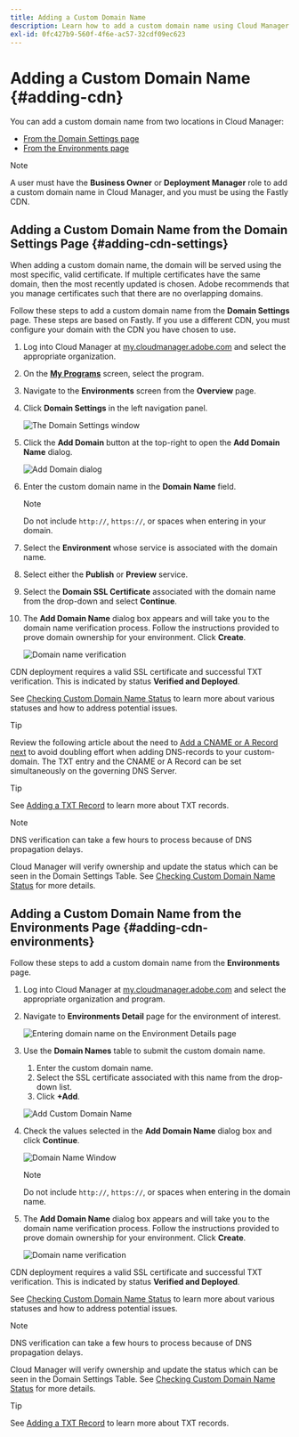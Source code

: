 ```yaml
---
title: Adding a Custom Domain Name
description: Learn how to add a custom domain name using Cloud Manager.
exl-id: 0fc427b9-560f-4f6e-ac57-32cdf09ec623
---
```


# Adding a Custom Domain Name {#adding-cdn}

You can add a custom domain name from two locations in Cloud Manager:

* [From the Domain Settings page](#adding-cdn-settings)
* [From the Environments page](#adding-cdn-environments)

>[!NOTE]
>
>A user must have the **Business Owner** or **Deployment Manager** role to add a custom domain name in Cloud Manager, and you must be using the Fastly CDN. 

## Adding a Custom Domain Name from the Domain Settings Page {#adding-cdn-settings}

When adding a custom domain name, the domain will be served using the most specific, valid certificate. If multiple certificates have the same domain, then the most recently updated is chosen. Adobe recommends that you manage certificates such that there are no overlapping domains.

Follow these steps to add a custom domain name from the **Domain Settings** page. These steps are based on Fastly. If you use a different CDN, you must configure your domain with the CDN you have chosen to use.

1. Log into Cloud Manager at [my.cloudmanager.adobe.com](https://my.cloudmanager.adobe.com/) and select the appropriate organization.

1. On the **[My Programs](/help/implementing/cloud-manager/getting-access-to-aem-in-cloud/editing-programs.md#my-programs)** screen, select the program.

1. Navigate to the **Environments** screen from the **Overview** page.

1. Click **Domain Settings** in the left navigation panel.

   ![The Domain Settings window](/help/implementing/cloud-manager/assets/cdn/cdn-create.png)

1. Click the **Add Domain** button at the top-right to open the **Add Domain Name** dialog.

   ![Add Domain dialog](/help/implementing/cloud-manager/assets/cdn/add-cdn1.png)

1. Enter the custom domain name in the **Domain Name** field. 

   >[!NOTE] 
   >
   >Do not include `http://`, `https://`, or spaces when entering in your domain. 

1. Select the **Environment** whose service is associated with the domain name.

1. Select either the **Publish** or **Preview** service.

1. Select the **Domain SSL Certificate** associated with the domain name from the drop-down and select **Continue**.

1. The **Add Domain Name** dialog box appears and will take you to the domain name verification process. Follow the instructions provided to prove domain ownership for your environment. Click **Create**.

   ![Domain name verification](/help/implementing/cloud-manager/assets/cdn/cdn-create6.png)

CDN deployment requires a valid SSL certificate and successful TXT verification. This is indicated by status **Verified and Deployed**.

See [Checking Custom Domain Name Status](/help/implementing/cloud-manager/custom-domain-names/check-domain-name-status.md) to learn more about various statuses and how to address potential issues.

>[!TIP]
>
>Review the following article about the need to [Add a CNAME or A Record next](/help/implementing/cloud-manager/custom-domain-names/configure-dns-settings.md) to avoid doubling effort when adding DNS-records to your custom-domain. The TXT entry and the CNAME or A Record can be set simultaneously on the governing DNS Server.

>[!TIP]
>
>See [Adding a TXT Record](/help/implementing/cloud-manager/custom-domain-names/add-text-record.md) to learn more about TXT records.

>[!NOTE]
>
>DNS verification can take a few hours to process because of DNS propagation delays.
>
>Cloud Manager will verify ownership and update the status which can be seen in the Domain Settings Table. See [Checking Custom Domain Name Status](/help/implementing/cloud-manager/custom-domain-names/check-domain-name-status.md) for more details.

## Adding a Custom Domain Name from the Environments Page {#adding-cdn-environments}

Follow these steps to add a custom domain name from the **Environments** page.

1. Log into Cloud Manager at [my.cloudmanager.adobe.com](https://my.cloudmanager.adobe.com/) and select the appropriate organization and program.

1. Navigate to **Environments Detail** page for the environment of interest.

   ![Entering domain name on the Environment Details page](/help/implementing/cloud-manager/assets/cdn/cdn-create4.png)

1. Use the **Domain Names** table to submit the custom domain name.

   1. Enter the custom domain name.
   1. Select the SSL certificate associated with this name from the drop-down list.
   1. Click **+Add**.

   ![Add Custom Domain Name](/help/implementing/cloud-manager/assets/cdn/cdn-create3.png)

1. Check the values selected in the **Add Domain Name** dialog box and click **Continue**.

   ![Domain Name Window](/help/implementing/cloud-manager/assets/cdn/cdn-create5.png)

   >[!NOTE]
   >
   >Do not include `http://`, `https://`, or spaces when entering in the domain name.

1. The **Add Domain Name** dialog box appears and will take you to the domain name verification process. Follow the instructions provided to prove domain ownership for your environment. Click **Create**.

   ![Domain name verification](/help/implementing/cloud-manager/assets/cdn/cdn-create6.png)

CDN deployment requires a valid SSL certificate and successful TXT verification. This is indicated by status **Verified and Deployed**.

See [Checking Custom Domain Name Status](/help/implementing/cloud-manager/custom-domain-names/check-domain-name-status.md) to learn more about various statuses and how to address potential issues.

>[!NOTE]
>
>DNS verification can take a few hours to process because of DNS propagation delays.
>
>Cloud Manager will verify ownership and update the status which can be seen in the Domain Settings Table. See [Checking Custom Domain Name Status](/help/implementing/cloud-manager/custom-domain-names/check-domain-name-status.md) for more details.

>[!TIP]
>
>See [Adding a TXT Record](/help/implementing/cloud-manager/custom-domain-names/add-text-record.md) to learn more about TXT records.
